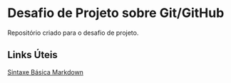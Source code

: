 # Desafio de Projeto sobre Git/GitHub
Repositório criado para o desafio de projeto.

## Links Úteis 
[Sintaxe Básica Markdown](https://www.markdownguide.org/basic-syntax/)

